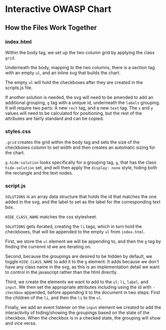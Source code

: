 # Interactive OWASP Chart

## How the Files Work Together

### index.html

Within the body tag, we set up the two column grid by applying the class `grid`. 

Underneath the body, mapping to the two columns, there is a section tag with an empty `ul`, and an inline svg that builds the chart. 

The empty `ul` will hold the checkboxes after they are created in the scripts.js file. 

If another solution is needed, the svg will need to be amended to add an additional grouping, `g` tag with a unique id, underneath the `labels` grouping. It will require two parts: A new `rect` tag, and a new `text` tag. The `x` and `y` values will need to be calculated for positioning, but the rest of the attributes are fairly standard and can be copied. 

### styles.css

`.grid` creates the grid within the body tag and sets the size of the checkboxes column to set width and then creates an automatic sizing for the chart. 

`g.hide-solution` looks specifically for a grouping tag, `g`, that has the class `hide-solution` set, and will then apply the `display: none` style, hiding both the rectangle and the text nodes. 

### script.js

`SOLUTIONS` is an array data structure that holds the id that matches the one added in the svg, and the label to set as the label for the corresponding text box. 

`HIDE_CLASS_NAME` matches the css stylesheet. 

`SOLUTIONS` gets iterated, creating the `li` tags, which in turn hold the checkboxes, that will be appended to the empty `ul` from `index.html`. 

First, we store the `ul` element we will be appending to, and then the `g` tag by finding the currennt id we are iterating on. 

Second, because the groupings are desired to be hidden by default, we toggle `HIDE_CLASS_NAME` to add it to the `g` element. It adds because we don't have any class name in the svg, as this is an implementation detail we want to control in the javascript rather than the html directly. 

Third, we create the elements we want to add to the `ul`: `li`, `label`, and `input`. We then set the appropriate attributes including using the id with `-checkbox` appended, before appending it to the document in two steps: First the children of the `li`, and then the `li` to the `ul`.

Finally, we add an event listener on the `input` element we created to add the interactivity of hiding/showing the groupings based on the state of the checkbox. When the checkbox is in a checked state, the grouping will show and vice versa.